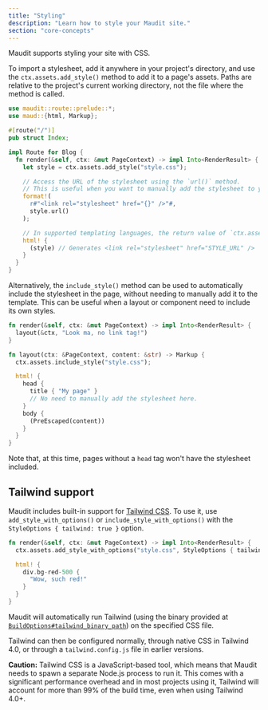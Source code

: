 ```yaml
---
title: "Styling"
description: "Learn how to style your Maudit site."
section: "core-concepts"
---
```


Maudit supports styling your site with CSS.

To import a stylesheet, add it anywhere in your project's directory, and use the `ctx.assets.add_style()` method to add it to a page's assets. Paths are relative to the project's current working directory, not the file where the method is called.

```rs
use maudit::route::prelude::*;
use maud::{html, Markup};

#[route("/")]
pub struct Index;

impl Route for Blog {
  fn render(&self, ctx: &mut PageContext) -> impl Into<RenderResult> {
    let style = ctx.assets.add_style("style.css");

    // Access the URL of the stylesheet using the `url()` method.
    // This is useful when you want to manually add the stylesheet to your template.
    format!(
      r#"<link rel="stylesheet" href="{}" />"#,
      style.url()
    );

    // In supported templating languages, the return value of `ctx.assets.add_style()` can be used directly in the template.
    html! {
      (style) // Generates <link rel="stylesheet" href="STYLE_URL" />
    }
  }
}
```

Alternatively, the `include_style()` method can be used to automatically include the stylesheet in the page, without needing to manually add it to the template. This can be useful when a layout or component need to include its own styles.

```rs
fn render(&self, ctx: &mut PageContext) -> impl Into<RenderResult> {
  layout(&ctx, "Look ma, no link tag!")
}

fn layout(ctx: &PageContext, content: &str) -> Markup {
  ctx.assets.include_style("style.css");

  html! {
    head {
      title { "My page" }
      // No need to manually add the stylesheet here.
    }
    body {
      (PreEscaped(content))
    }
  }
}
```

Note that, at this time, pages without a `head` tag won't have the stylesheet included.

## Tailwind support

Maudit includes built-in support for [Tailwind CSS](https://tailwindcss.com/). To use it, use `add_style_with_options()` or `include_style_with_options()` with the `StyleOptions { tailwind: true }` option.

```rs
fn render(&self, ctx: &mut PageContext) -> impl Into<RenderResult> {
  ctx.assets.add_style_with_options("style.css", StyleOptions { tailwind: true });

  html! {
    div.bg-red-500 {
      "Wow, such red!"
    }
  }
}
```

Maudit will automatically run Tailwind (using the binary provided at [`BuildOptions#tailwind_binary_path`](https://docs.rs/maudit/latest/maudit/struct.BuildOptions.html#structfield.tailwind_binary_path)) on the specified CSS file.

Tailwind can then be configured normally, through native CSS in Tailwind 4.0, or through a `tailwind.config.js` file in earlier versions.

**Caution:** Tailwind CSS is a JavaScript-based tool, which means that Maudit needs to spawn a separate Node.js process to run it. This comes with a significant performance overhead and in most projects using it, Tailwind will account for more than 99% of the build time, even when using Tailwind 4.0+.
